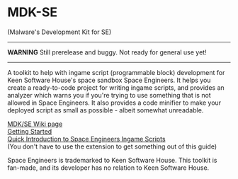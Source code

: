 # MDK-SE
(Malware's Development Kit for SE)

----

**WARNING** Still prerelease and buggy. Not ready for general use yet!

----

A toolkit to help with ingame script (programmable block) development for Keen Software House's space sandbox Space Engineers. It helps you create a ready-to-code project for writing ingame scripts, and provides an analyzer which warns you if you're trying to use something that is not allowed in Space Engineers. It also provides a code minifier to make your deployed script as small as possible - albeit somewhat unreadable.

[MDK/SE Wiki page](https://github.com/malware-dev/MDK-SE/wiki)  
[Getting Started](https://github.com/malware-dev/MDK-SE/wiki/Getting-Started)  
[Quick Introduction to Space Engineers Ingame Scripts](https://github.com/malware-dev/MDK-SE/wiki/Quick-Introduction-to-Space-Engineers-Ingame-Scripts)  
(You don't have to use the extension to get something out of this guide)

Space Engineers is trademarked to Keen Software House. This toolkit is fan-made, and its developer has no relation to Keen Software House.
